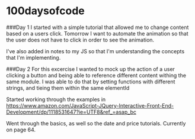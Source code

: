 # 100daysofcode

###Day 1
I started with a simple tutorial that allowed me to change content based on a users click. Tomorrow I want to automate the animation so that the user does not have to click in order to see the animation.

I've also added in notes to my JS so that I'm understanding the concepts that I'm implementing.

###Day 2
For this excercise I wanted to mock up the action of a user clicking a button and being able to reference different content withing the same module. I was able to do that by setting functions with different strings, and tieing them within the same elementId

Started working through the examples in 
https://www.amazon.com/JavaScript-JQuery-Interactive-Front-End-Development/dp/1118531647?ie=UTF8&ref_=asap_bc

Went through the basics, as well so the date and price tutorials. Currently on page 64.

